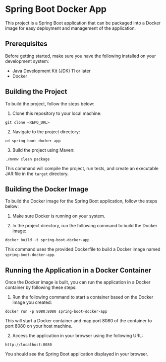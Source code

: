 # Spring Boot Docker App

This project is a Spring Boot application that can be packaged into a Docker image for easy deployment and management of the application.

## Prerequisites

Before getting started, make sure you have the following installed on your development system:

- Java Development Kit (JDK) 11 or later
- Docker

## Building the Project

To build the project, follow the steps below:

1. Clone this repository to your local machine:
```
git clone <REPO_URL>
```
2. Navigate to the project directory:
```
cd spring-boot-docker-app
```
3. Build the project using Maven:
```
./mvnw clean package
```

This command will compile the project, run tests, and create an executable JAR file in the `target` directory.

## Building the Docker Image

To build the Docker image for the Spring Boot application, follow the steps below:

1. Make sure Docker is running on your system.

2. In the project directory, run the following command to build the Docker image:
```
docker build -t spring-boot-docker-app .
```

This command uses the provided Dockerfile to build a Docker image named `spring-boot-docker-app`.

## Running the Application in a Docker Container

Once the Docker image is built, you can run the application in a Docker container by following these steps:

1. Run the following command to start a container based on the Docker image you created:
```
docker run -p 8080:8080 spring-boot-docker-app
```
This will start a Docker container and map port 8080 of the container to port 8080 on your host machine.

2. Access the application in your browser using the following URL:
```
http://localhost:8080
```
You should see the Spring Boot application displayed in your browser.